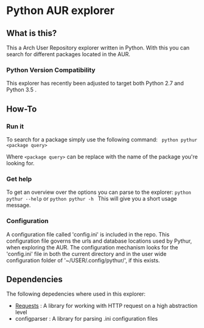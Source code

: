 # Python AUR explorer

## What is this?
This a Arch User Repository explorer written in Python.
With this you can search for different packages located in the AUR.

### Python Version Compatibility
This explorer has recently been adjusted to target both Python 2.7 and Python 3.5 . 

## How-To

### Run it
To search for a package simply use the following command:
``` python pythur <package query>```

Where `<package query>` can be replace with the name of the package you're looking for.

### Get help
To get an overview over the options you can parse to the explorer:
```python pythur --help``` or
```python pythur -h ``` 
This will give you a short usage message.

### Configuration
A configuration file called 'config.ini' is included in the repo. This configuration file governs the urls and database locations used by Pythur, when exploring the AUR. The configuration mechanism looks for the 'config.ini' file in both the current directory and in the user wide configuration folder of '~/USER/.config/pythur/', if this exists.

## Dependencies
The following depedencies where used in this explorer:
- [Requests](http://docs.python-requests.org/en/master/) : A library for working with HTTP request on a high abstraction level
- configparser : A library for parsing .ini configuration files
